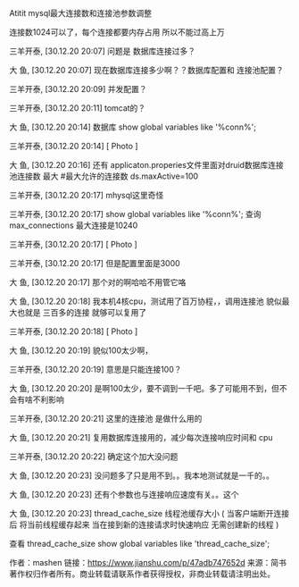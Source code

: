 Atitit mysql最大连接数和连接池参数调整


连接数1024可以了，每个连接都要内存占用 所以不能过高上万

三羊开泰, [30.12.20 20:07]
问题是 数据库连接过多？

大 鱼, [30.12.20 20:07]
现在数据库连接多少啊？？数据库配置和  连接池配置？

三羊开泰, [30.12.20 20:09]
并发配置？

三羊开泰, [30.12.20 20:11]
tomcat的？

大 鱼, [30.12.20 20:14]
数据库 show global variables like '%conn%';

三羊开泰, [30.12.20 20:14]
[ Photo ]

大 鱼, [30.12.20 20:16]
还有   applicaton.properies文件里面对druid数据库连接池连接数  最大  #最大允许的连接数
ds.maxActive=100

三羊开泰, [30.12.20 20:17]
mhysql这里奇怪

三羊开泰, [30.12.20 20:17]
show global variables like '%conn%'; 查询max_connections 最大连接是10240

三羊开泰, [30.12.20 20:17]
[ Photo ]

三羊开泰, [30.12.20 20:17]
但是配置里面是3000

大 鱼, [30.12.20 20:17]
那个对的啊哈哈不用管它咯

大 鱼, [30.12.20 20:18]
我本机4核cpu，测试用了百万协程，，调用连接池 貌似最大也就是 三百多的连接  就够可以复用了

三羊开泰, [30.12.20 20:18]
[ Photo ]

大 鱼, [30.12.20 20:19]
貌似100太少啊，

三羊开泰, [30.12.20 20:19]
意思是只能连接100？

大 鱼, [30.12.20 20:20]
是啊100太少，要不调到一千吧。多了可能用不到，但不会有啥不利影响

三羊开泰, [30.12.20 20:21]
这里的连接池 是做什么用的

大 鱼, [30.12.20 20:21]
复用数据库连接用的，减少每次连接响应时间和 cpu

三羊开泰, [30.12.20 20:22]
确定这个加大没问题

大 鱼, [30.12.20 20:23]
没问题多了只是用不到。。我本地测试就是一千的。。

大 鱼, [30.12.20 20:23]
还有个参数也与连接响应速度有关。。这个

大 鱼, [30.12.20 20:23]
thread_cache_size
线程池缓存大小
( 当客户端断开连接后 将当前线程缓存起来 当在接到新的连接请求时快速响应 无需创建新的线程 )

查看 thread_cache_size
show global variables like 'thread_cache_size';

作者：mashen
链接：https://www.jianshu.com/p/47adb747652d
来源：简书
著作权归作者所有。商业转载请联系作者获得授权，非商业转载请注明出处。


